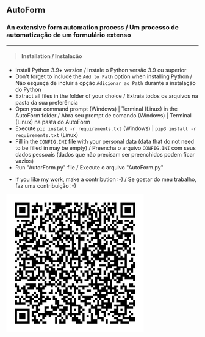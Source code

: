 ## AutoForm<br />
### An extensive form automation process / Um processo de automatização de um formulário extenso
----
> #### Installation / Instalação
- Install Python 3.9+ version / Instale o Python versão 3.9 ou superior
- Don't forget to include the `Add to Path` option when installing Python / Não esqueça de incluir a opção `Adicionar ao Path` durante a instalação do Python
- Extract all files in the folder of your choice / Extraia todos os arquivos na pasta da sua preferência
- Open your command prompt (Windows) | Terminal (Linux) in the AutoForm folder / Abra seu prompt de comando (Windows) | Terminal (Linux) na pasta do AutoForm
- Execute `pip install -r requirements.txt` (Windows) | `pip3 install -r requirements.txt` (Linux)
- Fill in the `CONFIG.INI` file with your personal data (data that do not need to be filled in may be empty) / Preencha o arquivo `CONFIG.INI` com seus dados pessoais (dados que não precisam ser preenchidos podem ficar vazios)
- Run "AutorForm.py" file / Execute o arquivo "AutoForm.py" 

* If you like my work, make a contribution :-) / Se gostar do meu trabalho, faz uma contribuição :-)

![Screenshot](images/qr_rafaelgioffi_small.png)